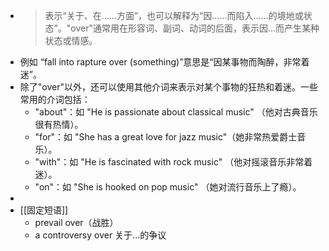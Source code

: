 - >表示“关于、在……方面”，也可以解释为“因……而陷入……的境地或状态”。"over"通常用在形容词、副词、动词的后面，表示因...而产生某种状态或情感。
- 例如 “fall into rapture over (something)”意思是“因某事物而陶醉，非常着迷”。
- 除了"over"以外，还可以使用其他介词来表示对某个事物的狂热和着迷。一些常用的介词包括：
	- "about"：如 "He is passionate about classical music" （他对古典音乐很有热情）。
	- "for"：如 "She has a great love for jazz music"（她非常热爱爵士音乐）。
	- "with"：如 "He is fascinated with rock music" （他对摇滚音乐非常着迷）。
	- "on"：如 "She is hooked on pop music" （她对流行音乐上了瘾）。
-
- [[固定短语]]
	- prevail over（战胜）
	- a controversy over 关于...的争议